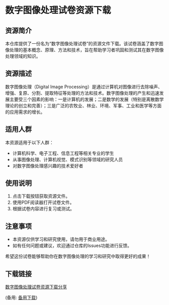# 数字图像处理试卷资源下载

## 资源简介

本仓库提供了一份名为“数字图像处理试卷”的资源文件下载。该试卷涵盖了数字图像处理的基本概念、原理、方法和技术，旨在帮助学习者巩固和测试其在数字图像处理领域的知识。

## 资源描述

数字图像处理（Digital Image Processing）是通过计算机对图像进行去除噪声、增强、复原、分割、提取特征等处理的方法和技术。数字图像处理的产生和迅速发展主要受三个因素的影响：一是计算机的发展；二是数学的发展（特别是离散数学理论的创立和完善）；三是广泛的农牧业、林业、环境、军事、工业和医学等方面的应用需求的增长。

## 适用人群

本资源适用于以下人群：
- 计算机科学、电子工程、信息工程等相关专业的学生
- 从事图像处理、计算机视觉、模式识别等领域的研究人员
- 对数字图像处理感兴趣的技术爱好者

## 使用说明

1. 点击下载按钮获取资源文件。
2. 使用PDF阅读器打开试卷文件。
3. 根据试卷内容进行复习或测试。

## 注意事项

- 本资源仅供学习和研究使用，请勿用于商业用途。
- 如有任何问题或建议，欢迎通过仓库的Issues功能进行反馈。

希望这份试卷能够帮助你在数字图像处理的学习和研究中取得更好的成果！

## 下载链接
[数字图像处理试卷资源下载分享](https://pan.quark.cn/s/c2f17ad530d7) 

(备用: [备用下载](https://pan.baidu.com/s/17vWAHVchtJ7Tc27UM2LjAw?pwd=1234))
